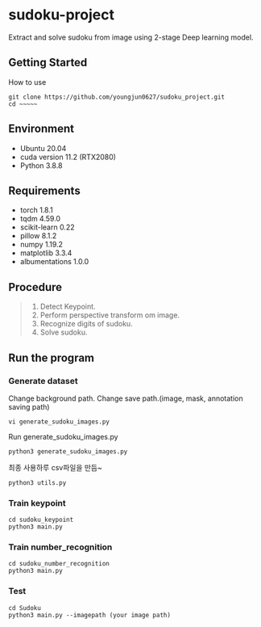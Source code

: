 # sudoku-project
Extract and solve sudoku from image using 2-stage Deep learning model.

## Getting Started
How to use
```    
git clone https://github.com/youngjun0627/sudoku_project.git
cd ~~~~~
```

## Environment
- Ubuntu 20.04
- cuda version 11.2 (RTX2080)
- Python 3.8.8

## Requirements
- torch 1.8.1
- tqdm 4.59.0
- scikit-learn 0.22
- pillow 8.1.2
- numpy 1.19.2
- matplotlib 3.3.4
- albumentations 1.0.0

## Procedure
 > 1. Detect Keypoint.
 > 2. Perform perspective transform om image.
 > 3. Recognize digits of sudoku.
 > 4. Solve sudoku.

## Run the program
### Generate dataset
Change background path.  Change save path.(image, mask, annotation saving path)
```  
vi generate_sudoku_images.py
``` 
Run generate_sudoku_images.py
```  
python3 generate_sudoku_images.py
```  
최종 사용하루 csv파일을 만듬~
```  
python3 utils.py
```  

### Train keypoint
```  
cd sudoku_keypoint
python3 main.py
```  

### Train number_recognition 
```  
cd sudoku_number_recognition 
python3 main.py
```  

### Test
```  
cd Sudoku
python3 main.py --imagepath (your image path)
```  




